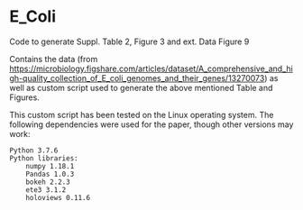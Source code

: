 # E_Coli
Code to generate Suppl. Table 2, Figure 3 and ext. Data Figure 9


Contains the data (from https://microbiology.figshare.com/articles/dataset/A_comprehensive_and_high-quality_collection_of_E_coli_genomes_and_their_genes/13270073) as well as custom script used to generate the above mentioned Table and Figures.

This custom script has been tested on the Linux operating system.  The following dependencies were used for the paper, though other versions may work:

    Python 3.7.6
    Python libraries:
        numpy 1.18.1
        Pandas 1.0.3
        bokeh 2.2.3
        ete3 3.1.2
        holoviews 0.11.6

